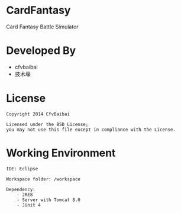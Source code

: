 CardFantasy
=======

Card Fantasy Battle Simulator

Developed By
============

* cfvbaibai
* 技术壕

License
=======

    Copyright 2014 CfvBaibai

    Licensed under the BSD License;
    you may not use this file except in compliance with the License.

Working Environment
===================
    
    IDE: Eclipse
      
    Workspace folder: /workspace
      
    Dependency:
        - JRE8
        - Server with Tomcat 8.0
        - JUnit 4
